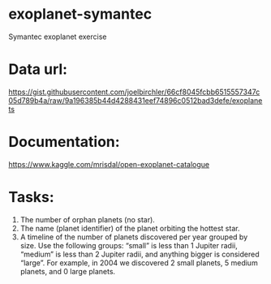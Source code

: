 # exoplanet-symantec

Symantec exoplanet exercise

# Data url:

https://gist.githubusercontent.com/joelbirchler/66cf8045fcbb6515557347c05d789b4a/raw/9a196385b44d4288431eef74896c0512bad3defe/exoplanets

# Documentation:

https://www.kaggle.com/mrisdal/open-exoplanet-catalogue

# Tasks:

1. The number of orphan planets (no star).
2. The name (planet identifier) of the planet orbiting the hottest star.
3. A timeline of the number of planets discovered per year grouped by size. Use the following groups: “small” is less than 1 Jupiter radii, “medium” is less than 2 Jupiter radii, and anything bigger is considered “large”. For example, in 2004 we discovered 2 small planets, 5 medium planets, and 0 large planets.
